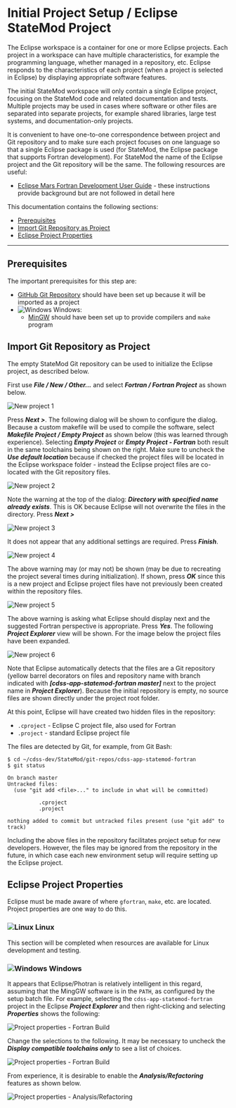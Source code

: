 # Initial Project Setup / Eclipse StateMod Project #

The Eclipse workspace is a container for one or more Eclipse projects.
Each project in a workspace can have multiple characteristics, for example the programming language, whether managed in a repository, etc.
Eclipse responds to the characteristics of each project (when a project is selected in Eclipse) by displaying appropriate software features.

The initial StateMod workspace will only contain a single Eclipse project, focusing on the StateMod code and related documentation and tests.
Multiple projects may be used in cases where software or other files are separated into separate projects, for example shared libraries,
large test systems, and documentation-only projects.

It is convenient to have one-to-one correspondence between project and Git repository and to make sure each project focuses on one language
so that a single Eclipse package is used (for StateMod, the Eclipse package that supports Fortran development).
For StateMod the name of the Eclipse project and the Git repository will be the same.
The following resources are useful:

* [Eclipse Mars Fortran Development User Guide](http://help.eclipse.org/mars/index.jsp?topic=%2Forg.eclipse.photran.doc.user%2Fhtml%2Fbasic%2FStartingNewProject.html) -
these instructions provide background but are not followed in detail here

This documentation contains the following sections:

* [Prerequisites](#prerequisites)
* [Import Git Repository as Project](#import-git-repository-as-project)
* [Eclipse Project Properties](#eclipse-project-properties)

----------------

## Prerequisites ##

The important prerequisites for this step are:

* [GitHub Git Repository](github/) should have been set up because it will be imported as a project
* ![Windows](../images/windows-32.ico) Windows:
	+ [MinGW](../dev-env/machine/) should have been set up to provide compilers and `make` program

## Import Git Repository as Project ##

The empty StateMod Git repository can be used to initialize the Eclipse project, as described below.

First use ***File / New / Other...*** and select ***Fortran / Fortran Project*** as shown below.

![New project 1](eclipse-statemod-project-images/eclipse-new-fortran-project-1.png)

Press ***Next >***.  The following dialog will be shown to configure the dialog.
Because a custom makefile will be used to compile the software, select ***Makefile Project / Empty Project*** as shown below
(this was learned through experience).  Selecting ***Empty Project*** or ***Empty Project - Fortran*** both result in the
same toolchains being shown on the right.
Make sure to uncheck the ***Use default location*** because if checked the project files will be located
in the Eclipse workspace folder - instead the Eclipse project files are co-located with the Git repository files.

![New project 2](eclipse-statemod-project-images/eclipse-new-fortran-project-2.png)

Note the warning at the top of the dialog:  ***Directory with specified name already exists***.
This is OK because Eclipse will not overwrite the files in the directory.
Press ***Next >***

![New project 3](eclipse-statemod-project-images/eclipse-new-fortran-project-3.png)

It does not appear that any additional settings are required.  Press ***Finish***.

![New project 4](eclipse-statemod-project-images/eclipse-new-fortran-project-4.png)

The above warning may (or may not) be shown (may be due to recreating the project several times during initialization).
If shown, press ***OK*** since this is a new project and Eclipse project files have not previously been created within the repository files.

![New project 5](eclipse-statemod-project-images/eclipse-new-fortran-project-5.png)

The above warning is asking what Eclipse should display next and the suggested Fortran perspective is appropriate.
Press ***Yes***.  The following ***Project Explorer*** view will be shown.
For the image below the project files have been expanded.

![New project 6](eclipse-statemod-project-images/eclipse-new-fortran-project-6.png)

Note that Eclipse automatically detects that the files are a Git repository
(yellow barrel decorators on files and repository name with branch indicated with ***[cdss-app-statemod-fortran master]***
next to the project name in ***Project Explorer***).
Because the initial repository is empty, no source files are shown directly under the
project root folder.

At this point, Eclipse will have created two hidden files in the repository:

* `.cproject` - Eclipse C project file, also used for Fortran
* `.project` - standard Eclipse project file

The files are detected by Git, for example, from Git Bash:

```text
$ cd ~/cdss-dev/StateMod/git-repos/cdss-app-statemod-fortran
$ git status

On branch master
Untracked files:
  (use "git add <file>..." to include in what will be committed)

          .cproject
          .project

nothing added to commit but untracked files present (use "git add" to track)
```

Including the above files in the repository facilitates project setup for new developers.
However, the files may be ignored from the repository in the future,
in which case each new environment setup will require setting up the Eclipse project.

## Eclipse Project Properties ##

Eclipse must be made aware of where `gfortran`, `make`, etc. are located.
Project properties are one way to do this.

### ![Linux](../images/linux-32.png) Linux ##

This section will be completed when resources are available for Linux development and testing.

### ![Windows](../images/windows-32.ico) Windows ##

It appears that Eclipse/Photran is relatively intelligent in this regard, assuming that the MingGW software is in the `PATH`,
as configured by the setup batch file.
For example, selecting the `cdss-app-statemod-fortran` project in the Eclipse ***Project Explorer*** and then right-clicking
and selecting ***Properties*** shows the following:

![Project properties - Fortran Build](eclipse-statemod-project-images/eclipse-project-properties-fortran-build-tool-chain0.png)

Change the selections to the following.
It may be necessary to uncheck the ***Display compatible toolchains only*** to see a list of choices.

![Project properties - Fortran Build](eclipse-statemod-project-images/eclipse-project-properties-fortran-build-tool-chain.png)

From experience, it is desirable to enable the ***Analysis/Refactoring*** features as shown below.

![Project properties - Analysis/Refactoring](eclipse-statemod-project-images/eclipse-project-properties-analysis-refactoring.png)
